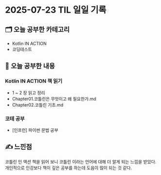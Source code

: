 # 2025-07-23 TIL 일일 기록

## 🗂️ 오늘 공부한 카테고리
- Kotlin IN ACTION 
- 코딩테스트

## 📌 오늘 공부한 내용

### Kotlin IN ACTION 책 읽기 
- 1 ~ 2 장 읽고 정리 
- Chapter01.코틀린은 무엇이고 왜 필요한가.md
- Chapter02.코틀린 기초.md

### 코테 공부 
- [인프런] 파이썬 문법 공부 

## ✍️ 느낀점 
코틀린 인 액션 책을 읽어 보니 코틀린 이라는 언어에 대해 더 알게 되는 느낌을 받았다. 개인적으로 인강보다 책이 깊은 공부를 하는데 도음이 많이 되는 것 같다.